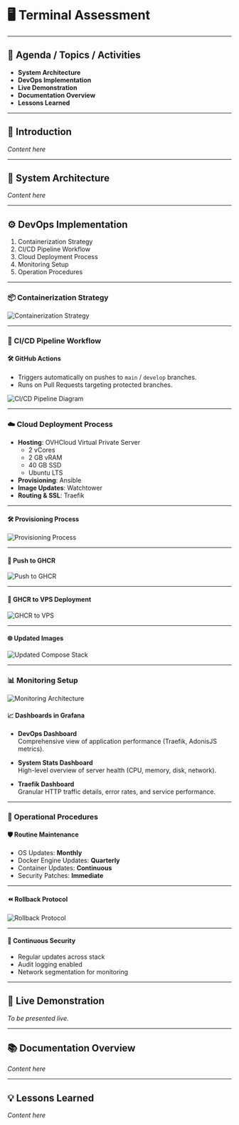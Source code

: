 # 🖥️ Terminal Assessment

---

## 📌 Agenda / Topics / Activities

- **System Architecture**
- **DevOps Implementation**
- **Live Demonstration**
- **Documentation Overview**
- **Lessons Learned**

---

## 📖 Introduction

_Content here_

---

## 🧱 System Architecture

_Content here_

---

## ⚙️ DevOps Implementation

1. Containerization Strategy
2. CI/CD Pipeline Workflow
3. Cloud Deployment Process
4. Monitoring Setup
5. Operation Procedures

---

### 📦 Containerization Strategy

![Containerization Strategy](images/containerization-strategy.png)

---

### 🔁 CI/CD Pipeline Workflow

#### 🛠️ GitHub Actions

- Triggers automatically on pushes to `main` / `develop` branches.
- Runs on Pull Requests targeting protected branches.

![CI/CD Pipeline Diagram](images/pipeline-diagram.png)

---

### ☁️ Cloud Deployment Process

- **Hosting**: OVHCloud Virtual Private Server
  - 2 vCores
  - 2 GB vRAM
  - 40 GB SSD
  - Ubuntu LTS
- **Provisioning**: Ansible
- **Image Updates**: Watchtower
- **Routing & SSL**: Traefik

---

#### 🛠️ Provisioning Process

![Provisioning Process](images/provisioning-process.png)

---

#### 🚀 Push to GHCR

![Push to GHCR](images/push-to-ghcr.png)

---

#### 🔄 GHCR to VPS Deployment

![GHCR to VPS](images/ghcr-to-vps.png)

---

#### 🌐 Updated Images

![Updated Compose Stack](images/updated-compose-stack.png)

---

### 📊 Monitoring Setup

![Monitoring Architecture](images/monitoring-architecture.png)

#### 📈 Dashboards in Grafana

- **DevOps Dashboard**  
  Comprehensive view of application performance (Traefik, AdonisJS metrics).

- **System Stats Dashboard**  
  High-level overview of server health (CPU, memory, disk, network).

- **Traefik Dashboard**  
  Granular HTTP traffic details, error rates, and service performance.

---

### 🔧 Operational Procedures

#### 🛡️ Routine Maintenance

- OS Updates: **Monthly**
- Docker Engine Updates: **Quarterly**
- Container Updates: **Continuous**
- Security Patches: **Immediate**

---

#### ⏪ Rollback Protocol

![Rollback Protocol](images/rollback-protocol.png)

---

#### 🔐 Continuous Security

- Regular updates across stack
- Audit logging enabled
- Network segmentation for monitoring

---

## 🚀 Live Demonstration

_To be presented live._

---

## 📚 Documentation Overview

_Content here_

---

## 💡 Lessons Learned

_Content here_
